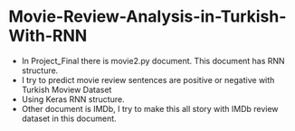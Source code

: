 # Movie-Review-Analysis-in-Turkish-With-RNN
- In Project_Final there is movie2.py document. This document has RNN structure.
- I try to predict movie review sentences are positive or negative with Turkish Moview Dataset
- Using Keras RNN structure.
- Other document is IMDb, I try to make this all story with IMDb review dataset in this document.
